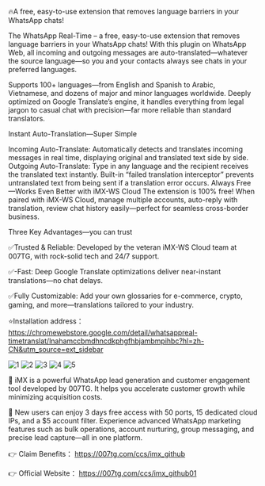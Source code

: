 🔥A free, easy-to-use extension that removes language barriers in your WhatsApp chats!

The WhatsApp Real-Time – a free, easy-to-use extension that removes language barriers in your WhatsApp chats!
With this plugin on WhatsApp Web, all incoming and outgoing messages are auto-translated—whatever the source language—so you and your contacts always see chats in your preferred languages.

Supports 100+ languages—from English and Spanish to Arabic, Vietnamese, and dozens of major and minor languages worldwide. Deeply optimized on Google Translate’s engine, it handles everything from legal jargon to casual chat with precision—far more reliable than standard translators.

Instant Auto-Translation—Super Simple

Incoming Auto-Translate: Automatically detects and translates incoming messages in real time, displaying original and translated text side by side.
Outgoing Auto-Translate: Type in any language and the recipient receives the translated text instantly.  Built-in “failed translation interceptor” prevents untranslated text from being sent if a translation error occurs.
Always Free—Works Even Better with iMX-WS Cloud
The extension is 100% free! When paired with iMX-WS Cloud, manage multiple accounts, auto-reply with translation, review chat history easily—perfect for seamless cross-border business.

Three Key Advantages—you can trust

✅Trusted & Reliable: Developed by the veteran iMX-WS Cloud team at 007TG, with rock-solid tech and 24/7 support.

✅-Fast: Deep Google Translate optimizations deliver near-instant translations—no chat delays.

✅Fully Customizable: Add your own glossaries for e-commerce, crypto, gaming, and more—translations tailored to your industry.

⭐️Installation address：https://chromewebstore.google.com/detail/whatsappreal-timetranslat/lnahamccbmdhncdkphgfhbjambmpihbc?hl=zh-CN&utm_source=ext_sidebar

![1](https://github.com/user-attachments/assets/a9c73cc9-24a8-456e-b6e2-aee69173b6d6)
![2](https://github.com/user-attachments/assets/4f37385c-5461-4e78-a704-07a271a10b7e)
![3](https://github.com/user-attachments/assets/62b757f4-a6cd-47ac-b73f-aff868c75732)
![4](https://github.com/user-attachments/assets/178ad6ef-bc99-4d24-a2a5-1aec996da45c)
![5](https://github.com/user-attachments/assets/447fb705-6d1a-4401-a1b5-aa0a9e723ce3)

👋 iMX is a powerful WhatsApp lead generation and customer engagement tool developed by 007TG. It helps you accelerate customer growth while minimizing acquisition costs.

🎁 New users can enjoy 3 days free access with 50 ports, 15 dedicated cloud IPs, and a $5 account filter. Experience advanced WhatsApp marketing features such as bulk operations, account nurturing, group messaging, and precise lead capture—all in one platform.

👉 Claim Benefits： https://007tg.com/ccs/imx_github

👉 Official Website：	https://007tg.com/ccs/imx_github01   

